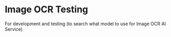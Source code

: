 # Image OCR Testing

For development and testing (to search what model to use for Image OCR AI Service)